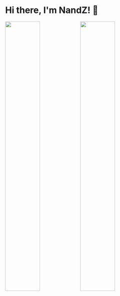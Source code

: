 # Hi there, I'm NandZ! 👋

<img align="left" width=47% src="https://github-readme-stats.vercel.app/api?username=Nanduu24&show_icons=true&theme=radical" />

<img align="left" width=47% src="https://github-readme-stats.vercel.app/api/top-langs/?username=anuraghazra&layout=compact" />



